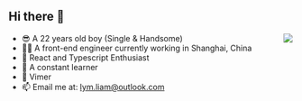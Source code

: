 ## Hi there 👋
<img align="right" src="https://github-readme-stats.vercel.app/api?username=liyiming22&show_icons=true&icon_color=805AD5&text_color=718096&bg_color=ffffff&hide_title=true" />

- 😎 A 22 years old boy (Single & Handsome)
- 👨‍💻 A front-end engineer currently working in Shanghai, China
- 🤗 React and Typescript Enthusiast
- 🧠 A constant learner
- 🥑 Vimer
- 📫 Email me at: [lym.liam@outlook.com](mailto:lym.liam@outlook.com)

<!--
**liyiming22/liyiming22** is a ✨ _special_ ✨ repository because its `README.md` (this file) appears on your GitHub profile.

Here are some ideas to get you started:

- 🔭 I’m currently working on ...
- 🌱 I’m currently learning ...
- 👯 I’m looking to collaborate on ...
- 🤔 I’m looking for help with ...
- 💬 Ask me about ...
- 📫 How to reach me: ...
- 😄 Pronouns: ...
- ⚡ Fun fact: ...
-->
